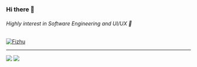 ### Hi there 👋
###### Highly interest in Software Engineering and UI/UX 🙌

<p><a href="https://github.com/VerryGustiAndrea"><img src="https://github-profile-trophy.vercel.app/?username=VerryGustiAndrea&column=6&row=1&margin-w=15&margin-h=15" alt="Fizhu" /></a></p>
<hr>

![](https://github-readme-stats.vercel.app/api?username=VerryGustiAndrea&&show_icons=true&count_private=true&line_height=40)
![](https://github-readme-stats.vercel.app/api/top-langs/?username=VerryGustiAndrea&hide=html)
